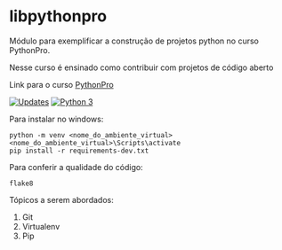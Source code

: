 # libpythonpro
Módulo para exemplificar a construção de projetos python no curso PythonPro.

Nesse curso é ensinado como contribuir com projetos de código aberto

Link para o curso [PythonPro](https://www.dev.pro.br/)

[![Updates](https://pyup.io/repos/github/Marcondysbezerra/libpythonpro/shield.svg)](https://pyup.io/repos/github/Marcondysbezerra/libpythonpro/)
[![Python 3](https://pyup.io/repos/github/Marcondysbezerra/libpythonpro/python-3-shield.svg)](https://pyup.io/repos/github/Marcondysbezerra/libpythonpro/)

Para instalar no windows:

```colsole
python -m venv <nome_do_ambiente_virtual>
<nome_do_ambiente_virtual>\Scripts\activate
pip install -r requirements-dev.txt
```
Para conferir a qualidade do código:

````commandline
flake8
````


Tópicos a serem abordados:
1. Git
2. Virtualenv
3. Pip